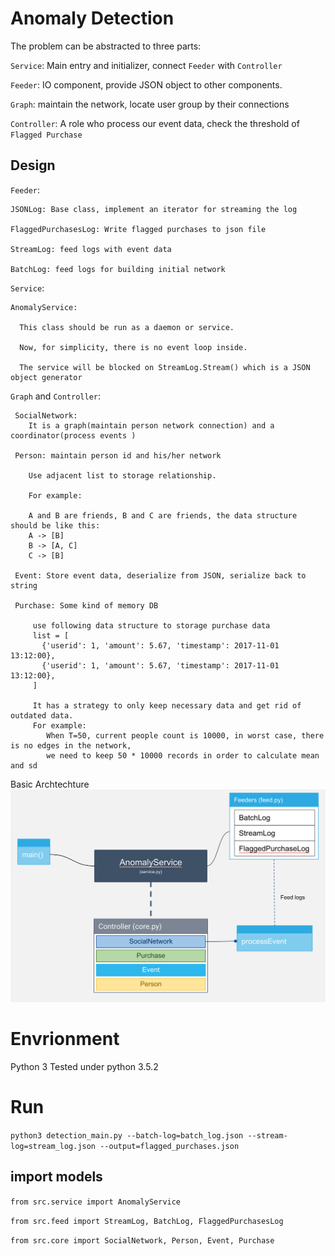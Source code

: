 # Anomaly Detection

The problem can be abstracted to three parts:

`Service`: Main entry and initializer, connect `Feeder` with `Controller`

`Feeder`: IO component, provide JSON object to other components.

`Graph`: maintain the network, locate user group by their connections

`Controller`: A role who process our event data, check the threshold of `Flagged Purchase`


## Design

`Feeder`:

    JSONLog: Base class, implement an iterator for streaming the log

    FlaggedPurchasesLog: Write flagged purchases to json file

    StreamLog: feed logs with event data

    BatchLog: feed logs for building initial network
  
  
`Service`:

    AnomalyService: 
    
      This class should be run as a daemon or service.

      Now, for simplicity, there is no event loop inside.

      The service will be blocked on StreamLog.Stream() which is a JSON object generator
    
 `Graph` and `Controller`:
 
     SocialNetwork: 
        It is a graph(maintain person network connection) and a coordinator(process events )

     Person: maintain person id and his/her network

        Use adjacent list to storage relationship.

        For example: 

        A and B are friends, B and C are friends, the data structure should be like this:
        A -> [B]
        B -> [A, C]
        C -> [B]
        
     Event: Store event data, deserialize from JSON, serialize back to string
     
     Purchase: Some kind of memory DB
     
         use following data structure to storage purchase data
         list = [
           {'userid': 1, 'amount': 5.67, 'timestamp': 2017-11-01 13:12:00},
           {'userid': 1, 'amount': 5.67, 'timestamp': 2017-11-01 13:12:00},
         ]

         It has a strategy to only keep necessary data and get rid of outdated data.
         For example:
            When T=50, current people count is 10000, in worst case, there is no edges in the network,
            we need to keep 50 * 10000 records in order to calculate mean and sd

Basic Archtechture   
<img src='images/archtech.png' width='600'/>

# Envrionment
Python 3
Tested under python 3.5.2

# Run 
`python3 detection_main.py --batch-log=batch_log.json --stream-log=stream_log.json --output=flagged_purchases.json`

## import models

`from src.service import AnomalyService`

`from src.feed import StreamLog, BatchLog, FlaggedPurchasesLog`

`from src.core import SocialNetwork, Person, Event, Purchase`
